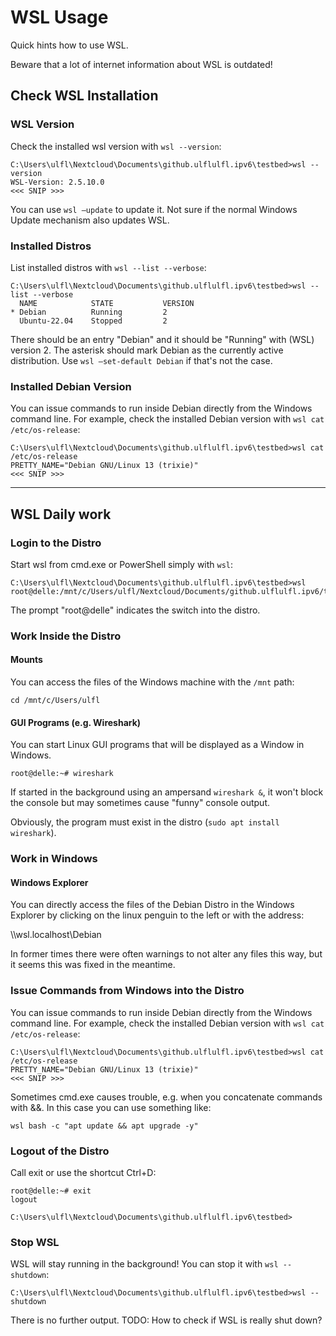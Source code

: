 # WSL Usage
Quick hints how to use WSL.

Beware that a lot of internet information about WSL is outdated!

## Check WSL Installation

### WSL Version

Check the installed wsl version with `wsl --version`:

```
C:\Users\ulfl\Nextcloud\Documents\github.ulflulfl.ipv6\testbed>wsl --version
WSL-Version: 2.5.10.0
<<< SNIP >>>
```

You can use `wsl –update` to update it. Not sure if the normal Windows Update mechanism also updates WSL.

### Installed Distros

List installed distros with `wsl --list --verbose`:
```
C:\Users\ulfl\Nextcloud\Documents\github.ulflulfl.ipv6\testbed>wsl --list --verbose
  NAME            STATE           VERSION
* Debian          Running         2
  Ubuntu-22.04    Stopped         2
```

There should be an entry "Debian" and it should be "Running" with (WSL) version 2. The asterisk should mark Debian as the currently active distribution. Use `wsl –set-default Debian` if that's not the case.

### Installed Debian Version

You can issue commands to run inside Debian directly from the Windows command line. For example, check the installed Debian version with `wsl cat /etc/os-release`:
```
C:\Users\ulfl\Nextcloud\Documents\github.ulflulfl.ipv6\testbed>wsl cat /etc/os-release
PRETTY_NAME="Debian GNU/Linux 13 (trixie)"
<<< SNIP >>>
```

---

## WSL Daily work

### Login to the Distro

Start wsl from cmd.exe or PowerShell simply with `wsl`:

```
C:\Users\ulfl\Nextcloud\Documents\github.ulflulfl.ipv6\testbed>wsl
root@delle:/mnt/c/Users/ulfl/Nextcloud/Documents/github.ulflulfl.ipv6/testbed#
```

The prompt "root@delle" indicates the switch into the distro.

### Work Inside the Distro

#### Mounts

You can access the files of the Windows machine with the `/mnt` path:

```
cd /mnt/c/Users/ulfl
```

#### GUI Programs (e.g. Wireshark)

You can start Linux GUI programs that will be displayed as a Window in Windows.

```
root@delle:~# wireshark
```

If started in the background using an ampersand `wireshark &`, it won't block the console but may sometimes cause "funny" console output.

Obviously, the program must exist in the distro (`sudo apt install wireshark`).

### Work in Windows

#### Windows Explorer

You can directly access the files of the Debian Distro in the Windows Explorer by clicking on the linux penguin to the left or with the address:

\\\wsl.localhost\Debian

In former times there were often warnings to not alter any files this way, but it seems this was fixed in the meantime.

### Issue Commands from Windows into the Distro

You can issue commands to run inside Debian directly from the Windows command line. For example, check the installed Debian version with `wsl cat /etc/os-release`:
```
C:\Users\ulfl\Nextcloud\Documents\github.ulflulfl.ipv6\testbed>wsl cat /etc/os-release
PRETTY_NAME="Debian GNU/Linux 13 (trixie)"
<<< SNIP >>>
```

Sometimes cmd.exe causes trouble, e.g. when you concatenate commands with &&. In this case you can use something like:

`wsl bash -c "apt update && apt upgrade -y"`

### Logout of the Distro

Call exit or use the shortcut Ctrl+D:

```
root@delle:~# exit
logout

C:\Users\ulfl\Nextcloud\Documents\github.ulflulfl.ipv6\testbed>
```

### Stop WSL

WSL will stay running in the background! You can stop it with `wsl --shutdown`:

```
C:\Users\ulfl\Nextcloud\Documents\github.ulflulfl.ipv6\testbed>wsl --shutdown
```

There is no further output. TODO: How to check if WSL is really shut down?
